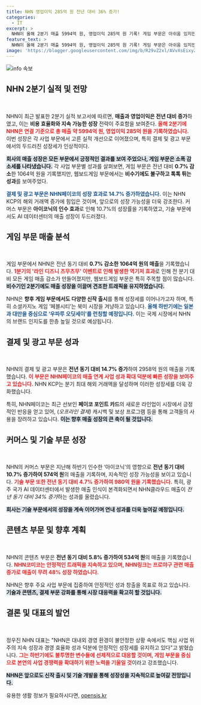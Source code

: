 ```yaml
---
title: NHN 영업이익 285억 원 전년 대비 36% 증가!
categories:
  - IT
excerpt: >
  NHN이 올해 2분기 매출 5994억 원, 영업이익 285억 원 기록! 게임 부문은 아쉬움 있지만 클라우드와 페이코가 성장세를 이어가며 향후 글로벌 게임 출시가 기대됩니다. 클릭해 자세한 소식 확인하세요!
feature_text: >
  NHN이 올해 2분기 매출 5994억 원, 영업이익 285억 원 기록! 게임 부문은 아쉬움 있지만 클라우드와 페이코가 성장세를 이어가며 향후 글로벌 게임 출시가 기대됩니다. 클릭해 자세한 소식 확인하세요!
image: 'https://blogger.googleusercontent.com/img/b/R29vZ2xl/AVvXsEixyZcFfHzMRdzZMjFBmAUKJYCLCGyLL1o632UiGVXcaFdKo_bkvkuCioo0uUKlGfBVcT3P84aROyZIXSBEx3Aw5nCQ3pTgDom1WDC4m8eifvWiAmWEEVb4x6G_l8C0QH225ldMjyaFvpxGEBGNO37VmDTDMHGhJPq73UglMfDca1-0aw/s1600/blogspot.png'
---
```


<p><img src="https://blogger.googleusercontent.com/img/b/R29vZ2xl/AVvXsEixyZcFfHzMRdzZMjFBmAUKJYCLCGyLL1o632UiGVXcaFdKo_bkvkuCioo0uUKlGfBVcT3P84aROyZIXSBEx3Aw5nCQ3pTgDom1WDC4m8eifvWiAmWEEVb4x6G_l8C0QH225ldMjyaFvpxGEBGNO37VmDTDMHGhJPq73UglMfDca1-0aw/s1600/blogspot.png" alt="info 속보" /></p>

<h2 data-ke-size="size26">NHN 2분기 실적 및 전망</h2>

<p data-ke-size="size16">&nbsp;</p>

<p>NHN이 최근 발표한 2분기 실적 보고서에 따르면, <strong>매출과 영업이익은 전년 대비 증가</strong>하였고, 이는 <strong>비용 효율화와 지속 가능한 성장</strong> 전략이 주효함을 보여준다. <b><span style="color: #ee2323;">올해 2분기에 NHN은 연결 기준으로 총 매출 약 5994억 원, 영업이익 285억 원을 기록하였습니다.</span></b> 이번 성장은 각 사업 부문에서 고른 실적 개선으로 이어졌으며, 특히 결제 및 광고 부문에서의 두드러진 성장세가 인상적이다. </p>

<p><b><span style="background-color: #21538527;">회사의 매출 성장은 모든 부문에서 긍정적인 결과를 보여 주었으나, 게임 부문은 소폭 감소세를 나타냈습니다.</span></b> 각 사업 부문별 성과를 살펴보면, 게임 부문은 전년 대비 <strong>0.7% 감소</strong>한 1064억 원을 기록했지만, 웹보드게임 부문에서는 <strong>비수기에도 불구하고 톡톡 튀는 성과</strong>를 보여주었다. </p>

<p><b><span style="color: #1a5490;">결제 및 광고 부문은 NHN페이코의 성장 효과로 14.7% 증가하였습니다.</span></b> 이는 NHN KCP의 해외 거래액 증가에 힘입은 것이며, 앞으로의 성장 가능성을 더욱 강조한다. 커머스 부문은 <strong>아이코닉의 인수 효과</strong>로 인해 10.7%의 성장률을 기록하였고, 기술 부문에서도 AI 데이터센터의 매출 성장이 두드러졌다. </p>

<h2 data-ke-size="size26">게임 부문 매출 분석</h2>

<p data-ke-size="size16">&nbsp;</p>

<p>게임 부문에서 NHN은 전년 동기 대비 <strong>0.7% 감소한 1064억 원의 매출</strong>을 기록했습니다. <b><span style="color: #ee2323;">1분기의 '라인 디즈니 츠무츠무' 이벤트로 인해 발생한 역기저 효과</span></b>로 인해 전 분기 대비 모든 게임 매출 감소가 만들어졌지만, 웹보드게임 부문은 특히 주목할 점이 많습니다. <b><span style="background-color: #21538527;">비수기인 2분기에도 매출 성장을 이끌며 견조한 트래픽을 유지하였습니다.</span></b></p>

<p>NHN은 <strong>향후 게임 부문에서도 다양한 신작 출시</strong>를 통해 성장세를 이어나가고자 하며, 특히 소셜카지노 게임 ‘페블시티’는 북미 시장을 겨냥하고 있습니다. <b><span style="color: #1a5490;">올해 하반기에는 일본과 대만을 중심으로 ‘우파루 오딧세이’를 런칭할 예정입니다.</span></b> 이는 국제 시장에서 NHN의 브랜드 인지도를 한층 높일 것으로 예상됩니다.</p>

<h2 data-ke-size="size26">결제 및 광고 부문 성과</h2>

<p data-ke-size="size16">&nbsp;</p>

<p>NHN의 결제 및 광고 부문은 <strong>전년 동기 대비 14.7% 증가</strong>하여 2958억 원의 매출을 기록했습니다. <b><span style="color: #ee2323;">이 부문은 NHN페이코의 매출 연계 사업 성과 확대 덕분에 빠른 성장을 보여주고 있습니다.</span></b> NHN KCP는 분기 최대 해외 거래액을 달성하며 이러한 성장세를 더욱 강화했습니다. </p>

<p>특히, NHN페이코는 최근 선보인 <strong>페이코 포인트 카드</strong>의 새로운 라인업이 시장에서 긍정적인 반응을 얻고 있어, (<em>오프라인 결제)</em> 캐시백 및 보상 프로그램 등을 통해 고객들의 사용을 장려하고 있습니다. <b><span style="background-color: #21538527;">이는 향후 매출 성장의 큰 축이 될 것입니다.</span></b> </p>

<h2 data-ke-size="size26">커머스 및 기술 부문 성장</h2>

<p data-ke-size="size16">&nbsp;</p>

<p>NHN의 커머스 부문은 지난해 하반기 인수한 ‘아이코닉’의 영향으로 <strong>전년 동기 대비 10.7% 증가하여 574억 원</strong>의 매출을 기록하며, 지속적인 성장 가능성을 보이고 있습니다. <b><span style="color: #ee2323;">기술 부문 또한 전년 동기 대비 4.7% 증가하여 980억 원을 기록했습니다.</span></b> 특히, 광주 국가 AI 데이터센터에서 발생한 매출 인식이 본격화되면서 NHN클라우드 매출이 <em>전년 동기 대비 34% 증가</em>하는 성과를 올렸습니다.</p>

<p><b><span style="background-color: #21538527;">회사는 기술 부문에서의 성장을 계속 이어가며 연내 성과를 더욱 높여갈 예정입니다.</span></b> </p>

<h2 data-ke-size="size26">콘텐츠 부문 및 향후 계획</h2>

<p data-ke-size="size16">&nbsp;</p>

<p>NHN의 콘텐츠 부문은 <strong>전년 동기 대비 5.8% 증가하여 534억 원</strong>의 매출을 기록했습니다. <b><span style="color: #ee2323;">NHN코미코는 안정적인 트래픽을 지속하고 있으며, NHN링크는 프로야구 관련 매출 증가로 매출이 무려 48% 성장 하였습니다.</span></b> </p>

<p>NHN은 향후 주요 사업 부문에 집중하여 안정적인 성과 창출을 목표로 하고 있습니다. <b><span style="background-color: #21538527;">기술과 콘텐츠, 결제 부문 강화를 통해 시장 대응력을 확고히 할 것입니다.</span></b> </p>

<h2 data-ke-size="size26">결론 및 대표의 발언</h2>

<p data-ke-size="size16">&nbsp;</p>

<p>정우진 NHN 대표는 "NHN은 대내외 경영 환경이 불안정한 상황 속에서도 핵심 사업 위주의 지속 성장과 경영 효율화 성과 덕분에 안정적인 성장세를 유지하고 있다"고 밝혔습니다. <b><span style="color: #ee2323;">그는 하반기에도 불투명한 변수들에 선제적으로 대응할 것이며, 게임 부문을 중심으로 본연의 사업 경쟁력을 확대하기 위한 노력을 기울일 것</span></b>이라고 강조했습니다. </p>

<p><b><span style="background-color: #21538527;">NHN은 앞으로도 신작 출시 및 기술 개발을 통해 성장성을 지속적으로 높여갈 전망입니다.</span></b> </p>
유용한 생활 정보가 필요하시다면, <a href="https://opensis.kr" rel="dofollow">opensis.kr</a>


